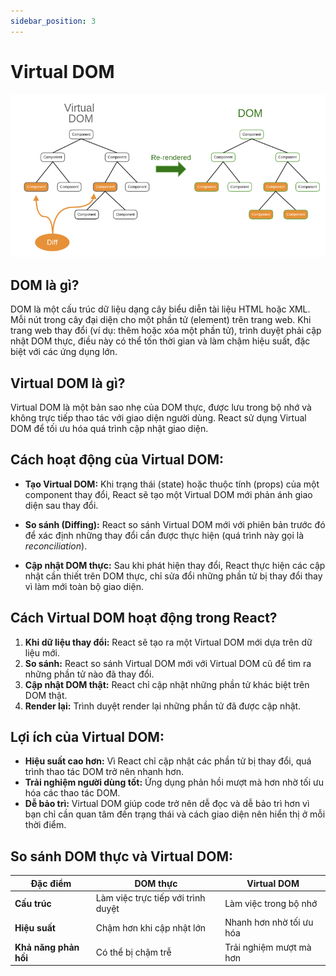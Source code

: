 ```yaml
---
sidebar_position: 3
---
```


# Virtual DOM

![ex1](./images/ex1.png)

## DOM là gì?

DOM là một cấu trúc dữ liệu dạng cây biểu diễn tài liệu HTML hoặc XML. Mỗi nút trong cây đại diện cho một phần tử (element) trên trang web. Khi trang web thay đổi (ví dụ: thêm hoặc xóa một phần tử), trình duyệt phải cập nhật DOM thực, điều này có thể tốn thời gian và làm chậm hiệu suất, đặc biệt với các ứng dụng lớn.

## Virtual DOM là gì?

Virtual DOM là một bản sao nhẹ của DOM thực, được lưu trong bộ nhớ và không trực tiếp thao tác với giao diện người dùng. React sử dụng Virtual DOM để tối ưu hóa quá trình cập nhật giao diện.

## Cách hoạt động của Virtual DOM:

- **Tạo Virtual DOM:** Khi trạng thái (state) hoặc thuộc tính (props) của một component thay đổi, React sẽ tạo một Virtual DOM mới phản ánh giao diện sau thay đổi.

- **So sánh (Diffing):** React so sánh Virtual DOM mới với phiên bản trước đó để xác định những thay đổi cần được thực hiện (quá trình này gọi là _reconciliation_).

- **Cập nhật DOM thực:** Sau khi phát hiện thay đổi, React thực hiện các cập nhật cần thiết trên DOM thực, chỉ sửa đổi những phần tử bị thay đổi thay vì làm mới toàn bộ giao diện.

## Cách Virtual DOM hoạt động trong React?

1.  **Khi dữ liệu thay đổi:** React sẽ tạo ra một Virtual DOM mới dựa trên dữ liệu mới.
2.  **So sánh:** React so sánh Virtual DOM mới với Virtual DOM cũ để tìm ra những phần tử nào đã thay đổi.
3.  **Cập nhật DOM thật:** React chỉ cập nhật những phần tử khác biệt trên DOM thật.
4.  **Render lại:** Trình duyệt render lại những phần tử đã được cập nhật.

## Lợi ích của Virtual DOM:

- **Hiệu suất cao hơn:** Vì React chỉ cập nhật các phần tử bị thay đổi, quá trình thao tác DOM trở nên nhanh hơn.
- **Trải nghiệm người dùng tốt:** Ứng dụng phản hồi mượt mà hơn nhờ tối ưu hóa các thao tác DOM.
- **Dễ bảo trì:** Virtual DOM giúp code trở nên dễ đọc và dễ bảo trì hơn vì bạn chỉ cần quan tâm đến trạng thái và cách giao diện nên hiển thị ở mỗi thời điểm.

## So sánh DOM thực và Virtual DOM:

| **Đặc điểm**          | **DOM thực**                       | **Virtual DOM**          |
| --------------------- | ---------------------------------- | ------------------------ |
| **Cấu trúc**          | Làm việc trực tiếp với trình duyệt | Làm việc trong bộ nhớ    |
| **Hiệu suất**         | Chậm hơn khi cập nhật lớn          | Nhanh hơn nhờ tối ưu hóa |
| **Khả năng phản hồi** | Có thể bị chậm trễ                 | Trải nghiệm mượt mà hơn  |
